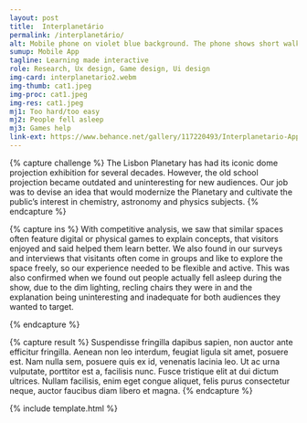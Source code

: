 ```yaml
---
layout: post
title:  Interplanetário
permalink: /interplanetário/
alt: Mobile phone on violet blue background. The phone shows short walkthroughs of 4 games on the Interplanetario app.
sumup: Mobile App
tagline: Learning made interactive
role: Research, Ux design, Game design, Ui design
img-card: interplanetario2.webm
img-thumb: cat1.jpeg
img-proc: cat1.jpeg
img-res: cat1.jpeg
mj1: Too hard/too easy
mj2: People fell asleep
mj3: Games help
link-ext: https://www.behance.net/gallery/117220493/Interplanetario-App
---
```



{% capture challenge %}
    The Lisbon Planetary has had its iconic dome projection exhibition for several decades. However, the old school projection became outdated and uninteresting for new audiences. Our job was to devise an idea that would modernize the Planetary and cultivate the public’s interest in chemistry, astronomy and physics subjects.
{% endcapture %}                

{% capture ins %}
   With competitive analysis, we saw that similar spaces often feature digital or physical games to explain concepts, that visitors enjoyed and said helped them learn better. We also found in our surveys and interviews that visitants often come in groups and like to explore the space freely, so our experience needed to be flexible and active. This was also confirmed when we found out people actually fell asleep during the show, due to the dim lighting, recling chairs they were in and the explanation being uninteresting and inadequate for both audiences they wanted to target.

{% endcapture %}


{% capture result %}
    Suspendisse fringilla dapibus sapien, non auctor ante efficitur fringilla. Aenean non leo interdum, feugiat ligula sit amet, posuere est. Nam nulla sem, posuere quis ex id, venenatis lacinia leo. Ut ac urna vulputate, porttitor est a, facilisis nunc. Fusce tristique elit at dui dictum ultrices. Nullam facilisis, enim eget congue aliquet, felis purus consectetur neque, auctor faucibus diam libero et magna. 
{% endcapture %}

{% include template.html %}